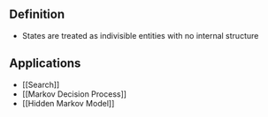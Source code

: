 ## Definition

- States are treated as indivisible entities with no internal structure

## Applications

- [[Search]]
- [[Markov Decision Process]]
- [[Hidden Markov Model]]
